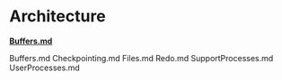 # Architecture

**[Buffers.md](Buffers.md)**



Buffers.md  Checkpointing.md  Files.md  Redo.md  SupportProcesses.md  UserProcesses.md
